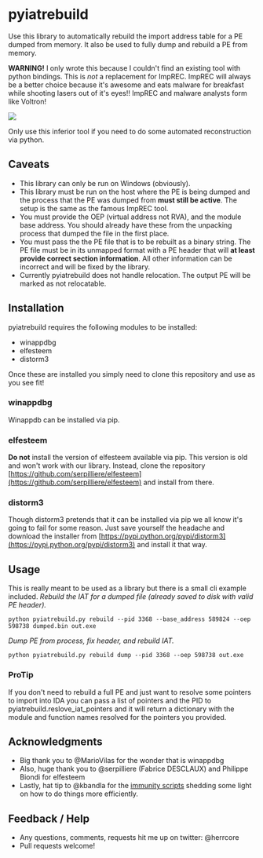 # pyiatrebuild
Use this library to automatically rebuild the import address table for a PE dumped from memory. It also be used to fully dump and rebuild a PE from memory.


**WARNING!** I only wrote this because I couldn't find an existing tool with python bindings. 
This is _not_ a replacement for ImpREC. ImpREC will always be a better choice because it's awesome and eats malware for breakfast while shooting lasers out of it's eyes!! ImpREC and malware analysts form like Voltron! 

![](http://reactiongifs.me/wp-content/uploads/2013/12/Christmas-reindeer-transformer-santa-claus-warrior-psychedelic-reindeer.gif)

Only use this inferior tool if you need to do some automated reconstruction via python.

## Caveats 
* This library can only be run on Windows (obviously).
* This library must be run on the host where the PE is being dumped and the process that the PE was dumped from **must still be active**. The setup is the same as the famous ImpREC tool. 
* You must provide the OEP (virtual address not RVA), and the module base address. You should already have these from the unpacking process that dumped the file in the first place.
* You must pass the the PE file that is to be rebuilt as a binary string. The PE file must be in its unmapped format with a PE header that will **at least provide correct section information**. All other information can be incorrect and will be fixed by the library.
* Currently pyiatrebuild does not handle relocation. The output PE will be marked as not relocatable. 

## Installation 
pyiatrebuild requires the following modules to be installed:
* winappdbg
* elfesteem
* distorm3

Once these are installed you simply need to clone this repository and use as you see fit!

### winappdbg
Winappdb can be installed via pip.

### elfesteem
**Do not** install the version of elfesteem available via pip. This version is old and won't work with our library. Instead, clone the repository [https://github.com/serpilliere/elfesteem](https://github.com/serpilliere/elfesteem) and install from there.

### distorm3
Though distorm3 pretends that it can be installed via pip we all know it's going to fail for some reason. Just save yourself the headache and download the installer from [https://pypi.python.org/pypi/distorm3](https://pypi.python.org/pypi/distorm3) and install it that way.

## Usage
This is really meant to be used as a library but there is a small cli example included.
*Rebuild the IAT for a dumped file (already saved to disk with valid PE header).*
 
`python pyiatrebuild.py rebuild --pid 3368 --base_address 589824 --oep 598738 dumped.bin out.exe`

*Dump PE from process, fix header, and rebuild IAT.*
 
`python pyiatrebuild.py rebuild dump --pid 3368 --oep 598738 out.exe`

### ProTip
If you don't need to rebuild a full PE and just want to resolve some pointers to import into IDA you can pass a list of pointers and the PID to pyiatrebuild.reslove_iat_pointers and it will return a dictionary with the module and function names resolved for the pointers you provided. 

## Acknowledgments
* Big thank you to @MarioVilas for the wonder that is winappdbg
* Also, huge thank you to @serpilliere (Fabrice DESCLAUX) and Philippe Biondi for elfesteem
* Lastly, hat tip to @kbandla for the [immunity scripts](https://github.com/kbandla/ImmunityDebuggerScripts) shedding some light on how to do things more efficiently.


## Feedback / Help
* Any questions, comments, requests hit me up on twitter: @herrcore 
* Pull requests welcome!